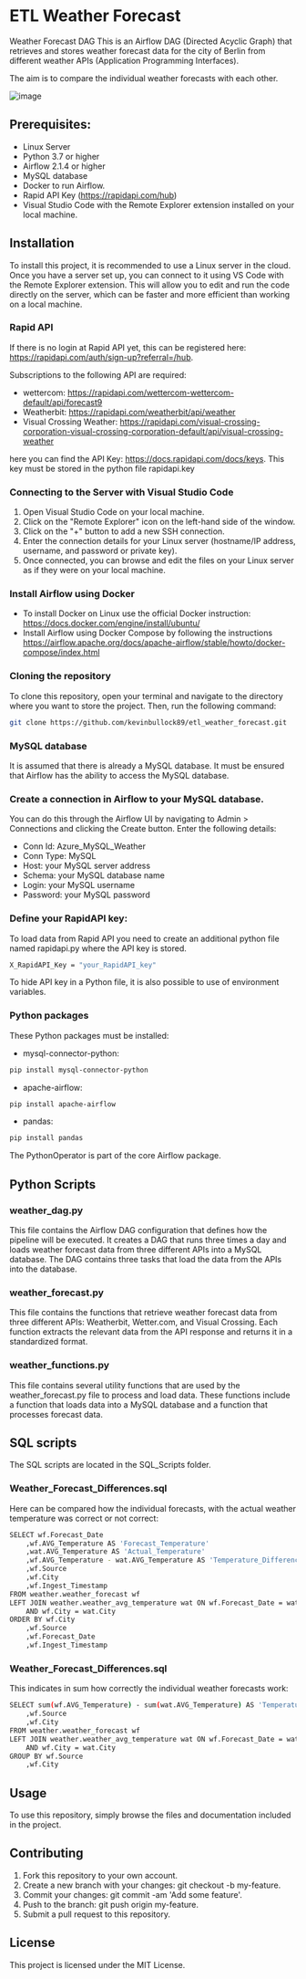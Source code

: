 # ETL Weather Forecast

Weather Forecast DAG
This is an Airflow DAG (Directed Acyclic Graph) that retrieves and stores weather forecast data for the city of Berlin from different weather APIs (Application Programming Interfaces).

The aim is to compare the individual weather forecasts with each other.

![image](https://github.com/kevinbullock89/etl_weather_forecast/blob/master/Weather_DAG.PNG)

## Prerequisites:
- Linux Server
- Python 3.7 or higher
- Airflow 2.1.4 or higher
- MySQL database
- Docker to run Airflow.
- Rapid API Key (https://rapidapi.com/hub)
- Visual Studio Code with the Remote Explorer extension installed on your local machine.

## Installation

To install this project, it is recommended to use a Linux server in the cloud. Once you have a server set up, you can connect to it using VS Code with the Remote Explorer extension. This will allow you to edit and run the code directly on the server, which can be faster and more efficient than working on a local machine.

### Rapid API

If there is no login at Rapid API yet, this can be registered here: https://rapidapi.com/auth/sign-up?referral=/hub. 

Subscriptions to the following API are required:

- wettercom:               https://rapidapi.com/wettercom-wettercom-default/api/forecast9
- Weatherbit:              https://rapidapi.com/weatherbit/api/weather
- Visual Crossing Weather: https://rapidapi.com/visual-crossing-corporation-visual-crossing-corporation-default/api/visual-crossing-weather

here you can find the API Key: https://docs.rapidapi.com/docs/keys. This key must be stored in the python file rapidapi.key

### Connecting to the Server with Visual Studio Code

1. Open Visual Studio Code on your local machine.
2. Click on the "Remote Explorer" icon on the left-hand side of the window.
3. Click on the "+" button to add a new SSH connection.
4. Enter the connection details for your Linux server (hostname/IP address, username, and password or private key).
5. Once connected, you can browse and edit the files on your Linux server as if they were on your local machine.

### Install Airflow using Docker

- To install Docker on Linux use the official Docker instruction: https://docs.docker.com/engine/install/ubuntu/
- Install Airflow using Docker Compose by following the instructions https://airflow.apache.org/docs/apache-airflow/stable/howto/docker-compose/index.html

### Cloning the repository
To clone this repository, open your terminal and navigate to the directory where you want to store the project. Then, run the following command:

```sh
git clone https://github.com/kevinbullock89/etl_weather_forecast.git
```
### MySQL database

It is assumed that there is already a MySQL database. It must be ensured that Airflow has the ability to access the MySQL database. 

### Create a connection in Airflow to your MySQL database. 

You can do this through the Airflow UI by navigating to Admin > Connections and clicking the Create button. Enter the following details:

- Conn Id: Azure_MySQL_Weather
- Conn Type: MySQL
- Host: your MySQL server address
- Schema: your MySQL database name
- Login: your MySQL username
- Password: your MySQL password

### Define your RapidAPI key:

To load data from Rapid API you need to create an additional python file named rapidapi.py where the API key is stored. 

```sh
X_RapidAPI_Key = "your_RapidAPI_key"
```

To hide API key in a Python file, it is also possible to use of environment variables.

### Python packages

These Python packages must be installed:

- mysql-connector-python:

```sh
pip install mysql-connector-python
```

- apache-airflow:

```sh
pip install apache-airflow
```

- pandas:
```sh
pip install pandas
```

The PythonOperator is part of the core Airflow package.


## Python Scripts

### weather_dag.py

This file contains the Airflow DAG configuration that defines how the pipeline will be executed. It creates a DAG that runs three times a day and loads weather forecast data from three different APIs into a MySQL database. The DAG contains three tasks that load the data from the APIs into the database.

### weather_forecast.py

This file contains the functions that retrieve weather forecast data from three different APIs: Weatherbit, Wetter.com, and Visual Crossing. Each function extracts the relevant data from the API response and returns it in a standardized format.

### weather_functions.py

This file contains several utility functions that are used by the weather_forecast.py file to process and load data. These functions include a function that loads data into a MySQL database and a function that processes forecast data.

## SQL scripts

The SQL scripts are located in the SQL_Scripts folder.

### Weather_Forecast_Differences.sql

Here can be compared how the individual forecasts, with the actual weather temperature was correct or not correct:

```sh
SELECT wf.Forecast_Date
	,wf.AVG_Temperature AS 'Forecast_Temperature'
	,wat.AVG_Temperature AS 'Actual_Temperature'
	,wf.AVG_Temperature - wat.AVG_Temperature AS 'Temperature_Difference'
	,wf.Source
	,wf.City
	,wf.Ingest_Timestamp
FROM weather.weather_forecast wf
LEFT JOIN weather.weather_avg_temperature wat ON wf.Forecast_Date = wat.Forecast_Date
	AND wf.City = wat.City
ORDER BY wf.City
	,wf.Source
	,wf.Forecast_Date
	,wf.Ingest_Timestamp
```

### Weather_Forecast_Differences.sql

This indicates in sum how correctly the individual weather forecasts work:

```sh
SELECT sum(wf.AVG_Temperature) - sum(wat.AVG_Temperature) AS 'Temperature_Difference'
	,wf.Source
	,wf.City
FROM weather.weather_forecast wf
LEFT JOIN weather.weather_avg_temperature wat ON wf.Forecast_Date = wat.Forecast_Date
	AND wf.City = wat.City
GROUP BY wf.Source
	,wf.City
```

## Usage

To use this repository, simply browse the files and documentation included in the project.

## Contributing

1. Fork this repository to your own account.
2. Create a new branch with your changes: git checkout -b my-feature.
3. Commit your changes: git commit -am 'Add some feature'.
4. Push to the branch: git push origin my-feature.
5. Submit a pull request to this repository.

## License

This project is licensed under the MIT License.

